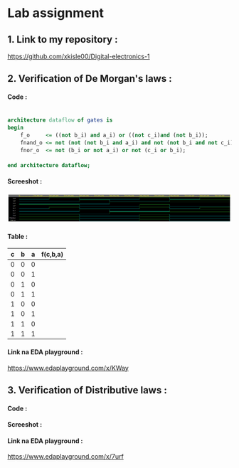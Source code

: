 # **Lab assignment**

## 1. Link to my repository :
https://github.com/xkisle00/Digital-electronics-1



## 2. Verification of De Morgan's laws :

#### Code :

```vhdl

architecture dataflow of gates is
begin
    f_o     <= ((not b_i) and a_i) or ((not c_i)and (not b_i));
    fnand_o <= not (not (not b_i and a_i) and not (not b_i and not c_i));
    fnor_o  <= not (b_i or not a_i) or not (c_i or b_i);

end architecture dataflow;

```
#### Screeshot :
![De Morganov zakon](/obrazky/screen1.png)

#### Table :

| **c** | **b** |**a** | **f(c,b,a)** |
| :-: | :-: | :-: | :-: |
| 0 | 0 | 0 |  |
| 0 | 0 | 1 |  |
| 0 | 1 | 0 |  |
| 0 | 1 | 1 |  |
| 1 | 0 | 0 |  |
| 1 | 0 | 1 |  |
| 1 | 1 | 0 |  |
| 1 | 1 | 1 |  |

#### Link na EDA playground :
https://www.edaplayground.com/x/KWay


## 3. Verification of Distributive laws :

#### Code :

#### Screeshot :

#### Link na EDA playground :
https://www.edaplayground.com/x/7urf
